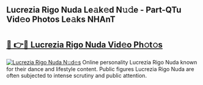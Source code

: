## Lucrezia Rigo Nuda Le𝚊k𝚎d N𝚞𝚍e - Part-QTu Vid𝚎o Photos Le𝚊ks NHAnT

# <h2><a href="http://fbfcmzx.evod.top/?m=Lucrezia+Rigo+Nuda">🔗 👉🔴 Lucrezia Rigo Nuda Vid𝚎o Ph𝚘t𝚘s</a></h2>

[![Lucrezia Rigo Nuda N𝚞d𝚎s](https://i.imgur.com/8V9OHl7.gif)](http://fbfcmzx.evod.top/?m=Lucrezia+Rigo+Nuda)
Online personality Lucrezia Rigo Nuda known for their dance and lifestyle content. Public figures Lucrezia Rigo Nuda are often subjected to intense scrutiny and public attention. 
